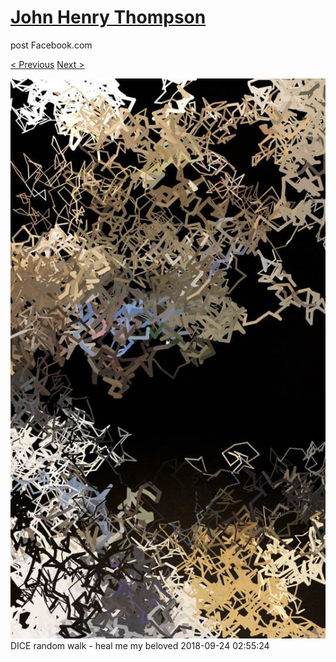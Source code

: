 # [John Henry Thompson](../README.md)
post Facebook.com

[< Previous](2018-09-27-5.md) [Next >](2018-09-24-2.md)

[![](../media/2018-09-24/Timeline-Photos-DICE-random-walk-heal-me-my-beloved.jpg)](../README.md)
DICE random walk - heal me my beloved
2018-09-24 02:55:24